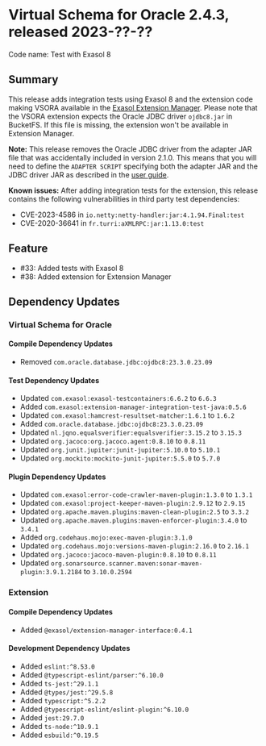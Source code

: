 # Virtual Schema for Oracle 2.4.3, released 2023-??-??

Code name: Test with Exasol 8

## Summary

This release adds integration tests using Exasol 8 and the extension code making VSORA available in the [Exasol Extension Manager](https://github.com/exasol/extension-manager). Please note that the VSORA extension expects the Oracle JDBC driver `ojdbc8.jar` in BucketFS. If this file is missing, the extension won't be available in Extension Manager.

**Note:** This release removes the Oracle JDBC driver from the adapter JAR file that was accidentally included in version 2.1.0. This means that you will need to define the `ADAPTER SCRIPT` specifying both the adapter JAR and the JDBC driver JAR as described in the [user guide](../user_guide/oracle_user_guide.md#installing-the-adapter-script).

**Known issues:** After adding integration tests for the extension, this release contains the following vulnerabilities in third party test dependencies:

* CVE-2023-4586 in `io.netty:netty-handler:jar:4.1.94.Final:test`
* CVE-2020-36641 in `fr.turri:aXMLRPC:jar:1.13.0:test`

## Feature

* #33: Added tests with Exasol 8
* #38: Added extension for Extension Manager

## Dependency Updates

### Virtual Schema for Oracle

#### Compile Dependency Updates

* Removed `com.oracle.database.jdbc:ojdbc8:23.3.0.23.09`

#### Test Dependency Updates

* Updated `com.exasol:exasol-testcontainers:6.6.2` to `6.6.3`
* Added `com.exasol:extension-manager-integration-test-java:0.5.6`
* Updated `com.exasol:hamcrest-resultset-matcher:1.6.1` to `1.6.2`
* Added `com.oracle.database.jdbc:ojdbc8:23.3.0.23.09`
* Updated `nl.jqno.equalsverifier:equalsverifier:3.15.2` to `3.15.3`
* Updated `org.jacoco:org.jacoco.agent:0.8.10` to `0.8.11`
* Updated `org.junit.jupiter:junit-jupiter:5.10.0` to `5.10.1`
* Updated `org.mockito:mockito-junit-jupiter:5.5.0` to `5.7.0`

#### Plugin Dependency Updates

* Updated `com.exasol:error-code-crawler-maven-plugin:1.3.0` to `1.3.1`
* Updated `com.exasol:project-keeper-maven-plugin:2.9.12` to `2.9.15`
* Updated `org.apache.maven.plugins:maven-clean-plugin:2.5` to `3.3.2`
* Updated `org.apache.maven.plugins:maven-enforcer-plugin:3.4.0` to `3.4.1`
* Added `org.codehaus.mojo:exec-maven-plugin:3.1.0`
* Updated `org.codehaus.mojo:versions-maven-plugin:2.16.0` to `2.16.1`
* Updated `org.jacoco:jacoco-maven-plugin:0.8.10` to `0.8.11`
* Updated `org.sonarsource.scanner.maven:sonar-maven-plugin:3.9.1.2184` to `3.10.0.2594`

### Extension

#### Compile Dependency Updates

* Added `@exasol/extension-manager-interface:0.4.1`

#### Development Dependency Updates

* Added `eslint:^8.53.0`
* Added `@typescript-eslint/parser:^6.10.0`
* Added `ts-jest:^29.1.1`
* Added `@types/jest:^29.5.8`
* Added `typescript:^5.2.2`
* Added `@typescript-eslint/eslint-plugin:^6.10.0`
* Added `jest:29.7.0`
* Added `ts-node:^10.9.1`
* Added `esbuild:^0.19.5`
